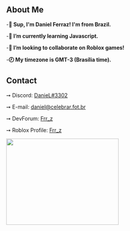 <hmtl>
  <h2> About Me </h2>
-<strong>👋 Sup, I'm Daniel Ferraz! I'm from Brazil.</p></strong>
-<strong>🌱 I’m currently learning Javascript.</p></strong>
-<strong>💞️ I’m looking to collaborate on Roblox games!</p></strong>
-<strong>🕗 My timezone is GMT-3 (Brasília time).</p></strong>

<h2> Contact </h2>

 ➙ Discord: <a href="https://discord.com/users/378674511094087680">DanieL#3302</a><p>
 ➙ E-mail: <a href="daniel@celebrar.fot.br">daniel@celebrar.fot.br</a><p>
 ➙ DevForum: <a href="https://devforum.roblox.com/u/frr_z/summary">Frr_z</a><p>
 ➙ Roblox Profile: <a href="https://www.roblox.com/users/2528081463/profile">Frr_z</a><p>

<img src="https://media1.tenor.com/images/0660efe82fa3da42ed56eef013171835/tenor.gif" width="300" height="230">

</html>
